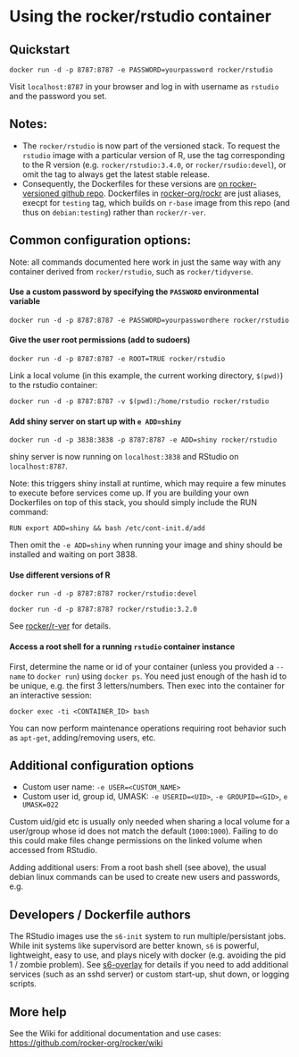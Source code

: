 # Using the rocker/rstudio container

## Quickstart

    docker run -d -p 8787:8787 -e PASSWORD=yourpassword rocker/rstudio

Visit `localhost:8787` in your browser and log in with username as `rstudio` and the password you set.

## Notes:

- The `rocker/rstudio` is now part of the versioned stack. To request the `rstudio` image with a particular version of R, use the tag corresponding to the R version (e.g. `rocker/rstudio:3.4.0`, or `rocker/rsudio:devel`), or omit the tag to always get the latest stable release.  
- Consequently, the Dockerfiles for these versions are [on rocker-versioned github repo](https://github.com/rocker-org/rocker-versioned/blob/master/rstudio).  Dockerfiles in [rocker-org/rockr](https://github.com/rocker-org/rocker/blob/master/rstudio/) are just aliases, execpt for `testing` tag, which builds on `r-base` image from this repo (and thus on `debian:testing`) rather than `rocker/r-ver`.


## Common configuration options:

Note: all commands documented here work in just the same way with any container derived from `rocker/rstudio`,
such as `rocker/tidyverse`.  


#### Use a custom password by specifying the `PASSWORD` environmental variable


    docker run -d -p 8787:8787 -e PASSWORD=yourpasswordhere rocker/rstudio


#### Give the user root permissions (add to sudoers)

    docker run -d -p 8787:8787 -e ROOT=TRUE rocker/rstudio

Link a local volume (in this example, the current working directory, `$(pwd)`) to the rstudio container:

    docker run -d -p 8787:8787 -v $(pwd):/home/rstudio rocker/rstudio


#### Add shiny server on start up with `e ADD=shiny`

    docker run -d -p 3838:3838 -p 8787:8787 -e ADD=shiny rocker/rstudio

shiny server is now running on `localhost:3838` and RStudio on `localhost:8787`.  


Note: this triggers shiny install at runtime, which may require a few minutes to execute before services come up.
If you are building your own Dockerfiles on top of this stack, you should simply include the RUN command:

    RUN export ADD=shiny && bash /etc/cont-init.d/add

Then omit the `-e ADD=shiny` when running your image and shiny should be installed and waiting on port 3838.


#### Use different versions of R

    docker run -d -p 8787:8787 rocker/rstudio:devel

    docker run -d -p 8787:8787 rocker/rstudio:3.2.0

See [rocker/r-ver](https://github.com/rocker-org/rocker-versioned) for details.

#### Access a root shell for a running `rstudio` container instance

First, determine the name or id of your container (unless you provided a `--name` to `docker run`) using `docker ps`.  You need just enough of the hash id to be unique, e.g. the first 3 letters/numbers.  Then exec into the container for an interactive session:

    docker exec -ti <CONTAINER_ID> bash

You can now perform maintenance operations requiring root behavior such as `apt-get`, adding/removing users, etc.  



## Additional configuration options

- Custom user name: `-e USER=<CUSTOM_NAME>`
- Custom user id, group id, UMASK: `-e USERID=<UID>`, `-e GROUPID=<GID>`, `e UMASK=022`


Custom uid/gid etc is usually only needed when sharing a local volume for a user/group whose id does not match the default (`1000`:`1000`).  Failing to do this could make files change permissions on the linked volume when accessed from RStudio. 


Adding additional users:  From a root bash shell (see above), the usual debian linux commands can be used to create new users and passwords, e.g. 

     


## Developers / Dockerfile authors

The RStudio images use the `s6-init` system to run multiple/persistant jobs.  While init systems like supervisord are better known, `s6` is powerful, lightweight, easy to use, and plays nicely with docker (e.g. avoiding the pid 1 / zombie problem).  See [s6-overlay](https://github.com/just-containers/s6-overlay) for details if you need to add additional services (such as an sshd server) or custom start-up, shut down, or logging scripts.  

## More help

See the Wiki for additional documentation and use cases: <https://github.com/rocker-org/rocker/wiki>


